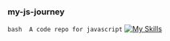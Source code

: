 ### my-js-journey
`bash 
A code repo for javascript`
[![My Skills](https://skillicons.dev/icons?i=js,html,css,wasm)](https://skillicons.dev)
